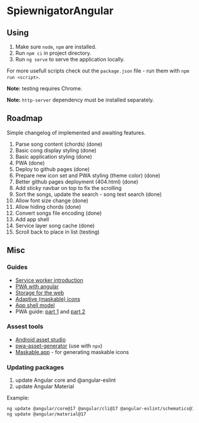 # SpiewnigatorAngular

## Using

1. Make sure `node`, `npm` are installed.
2. Run `npm ci` in project directory.
3. Run `ng serve` to serve the application locally.

For more usefull scripts check out the `package.json` file - run them with `npm run <script>`.

**Note:** testing requires Chrome.

**Note:** `http-server` dependency must be installed separately.


## Roadmap

Simple changelog of implemented and awaiting features.

1. Parse song content (chords) (done)
2. Basic cong display styling (done)
3. Basic application styling (done)
4. PWA (done)
5. Deploy to github pages (done)
6. Prepare new icon set and PWA styling (theme color) (done)
7. Better github pages deployment (404.html) (done)
8. Add sticky navbar on top to fix the scrolling
9. Sort the songs, update the search - song text search (done)
10. Allow font size change (done)
11. Allow hiding chords (done)
12. Convert songs file encoding (done)
13. Add app shell
14. Service layer song cache (done)
15. Scroll back to place in list (testing)

## Misc

### Guides

* [Service worker introduction](https://developers.google.com/web/fundamentals/primers/service-workers)
* [PWA with angular](https://web.dev/creating-pwa-with-angular-cli/)
* [Storage for the web](https://web.dev/storage-for-the-web/)
* [Adaptive (maskable) icons](https://web.dev/maskable-icon/)
* [App shell model](https://developers.google.com/web/fundamentals/architecture/app-shell)
* PWA guide: [part 1](https://www.monterail.com/blog/pwa-working-offline) and [part 2](https://www.monterail.com/blog/pwa-offline-dynamic-data)

### Assest tools

* [Android asset studio](http://romannurik.github.io/AndroidAssetStudio/index.html)
* [pwa-asset-generator](https://github.com/onderceylan/pwa-asset-generator) (use with `npx`)
* [Maskable.app](https://maskable.app/editor) - for generating maskable icons

### Updating packages

1. update Angular core and @angular-eslint
2. update Angular Material

Example:

```bash
ng update @angular/core@17 @angular/cli@17 @angular-eslint/schematics@17
ng update @angular/material@17
```